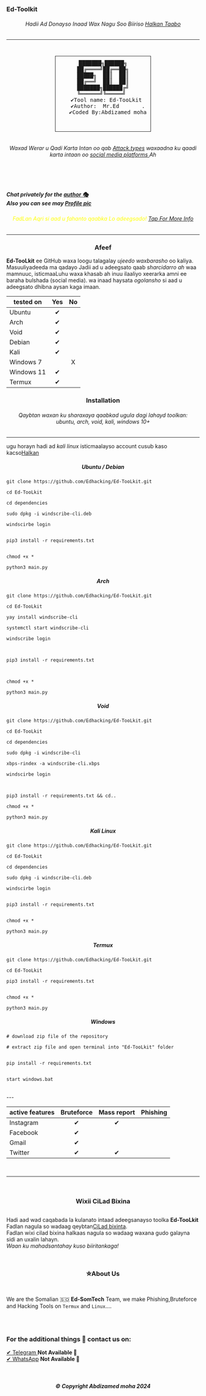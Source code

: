### Ed-Toolkit

 <h6><p align="center">Hadii Ad Donayso Inaad Wax Nagu Soo Biiriso <a href="https://t.me/Ed110mo">Halkan Taabo</a></p></h6>

---
<p align="center">
  <img src="images/Teamlogo.jpg" alt=""/>
</p>
<div align="center">
  <pre style="display: inline-block; border: 1px solid; padding: 10px;">
 ███████╗██████╗ 
██╔════╝██╔══██╗
█████╗  ██║  ██║
██╔══╝  ██║  ██║
███████╗██████╔╝
╚══════╝╚═════╝ 
   ✔Tool name: Ed-TooLkit 
   ✔Author:  Mr.Ed       .
   ✔Coded By:Abdizamed moha

  </pre>
</div>

 

 <h6><p align="center">
    Waxad Werar u Qadi Karta Intan oo qab  <a href="https://github.com/Edhacking/Ed-Toolkit/blob/main/cmd/supported-attack.txt">Attack.types</a> waxaadna ku qaadi karta intaan oo <a href="https://github.com/Edhacking/Ed-TooLkit/blob/main/cmd/supported-social.txt">social media platforms </a> Ah
</p></h6>
</p>
<p align="center">
  <img src="https://img.shields.io/badge/release-v3.1.0-141449" alt=""/>
  <img src="https://img.shields.io/badge/written in-python | php-141449" alt=""/> <br>
  <img src="https://img.shields.io/badge/author-Mr.Ed-141449" alt=""/>
   <img src="https://img.shields.io/badge/Coded by-Abdizamed moha-141449" alt=""/>
<p> <h5> Chat privately for the
 <a href="https://wa.me/+252905705112"> author 🎭</a> <br> Also you can see may <a href="https://github.com/Edhacking/Ed-TooLkit/blob/main/images/Teamlogo.jpg">Profile pic</a> <br> </h5> </p>
 <h6><p align="center" style="color:yellow">
    FadLan Aqri si aad u fahanto qaabka Lo adeegsado! <a href="https://github.com/Edhacking/Ed-TooLkit/blob/main/cmd/You-must-read">Tap For More Info</a>
</i></a>
</p></h6>

---

<h3><p align="center">Afeef</p></h3>

<b>Ed-TooLkit</b> ee GitHub waxa loogu talagalay <i>ujeedo waxbarasho</i> oo kaliya. Masuuliyadeeda ma qadayo Jadii ad u adeegsato qaab <i>sharcidarro ah</i>
waa mamnuuc, isticmaaLuhu waxa khasab ah inuu ilaaliyo xeerarka amni ee baraha bulshada (social media).
  wa inaad haysata <i>ogolansho</i> si aad u adeegsato dhibna aysan kaga imaan.
<div align="center">

|  tested on   | Yes | No |
|-------|:-----------:|:-----------:|
| Ubuntu      |   ✔      |           |
| Arch        |     ✔      |           |
| Void        |       ✔    |           |           
| Debian      |     ✔      |           |          
| Kali        |     ✔      |           |          
| Windows 7   |           |    X       |          
| Windows 11 |     ✔      |           |          
| Termux |     ✔      |           |          

</div>


<h3><p align="center">Installation</p></h3>

 <h6><p align="center">
Qaybtan waxan ku sharaxaya qaabkad ugula dagi lahayd toolkan:<br> ubuntu, arch, void, kali, windows 10+
</p></h6>

---

ugu horayn hadi ad <i>kali linux</i> isticmaalayso account cusub kaso kacso[Halkan](https://windscribe.net/login)

<h5><p align="center">Ubuntu / Debian</p></h3>

```
git clone https://github.com/Edhacking/Ed-TooLkit.git

cd Ed-TooLkit

cd dependencies

sudo dpkg -i windscribe-cli.deb

windscirbe login 


pip3 install -r requirements.txt


chmod +x *

python3 main.py
```

<h5><p align="center">Arch</p></h3>


```
git clone https://github.com/Edhacking/Ed-TooLkit.git

cd Ed-TooLkit

yay install windscribe-cli

systemctl start windscribe-cli

windscribe login



pip3 install -r requirements.txt



chmod +x *

python3 main.py
```

<h5><p align="center">Void</p></h3>


```
git clone https://github.com/Edhacking/Ed-TooLkit.git

cd Ed-TooLkit

cd dependencies

sudo dpkg -i windscribe-cli

xbps-rindex -a windscribe-cli.xbps

windscirbe login 



pip3 install -r requirements.txt && cd..

chmod +x *

python3 main.py
```

<h5><p align="center">Kali Linux</p></h3>


```
git clone https://github.com/Edhacking/Ed-TooLkit.git

cd Ed-TooLkit

cd dependencies

sudo dpkg -i windscribe-cli.deb

windscirbe login 


pip3 install -r requirements.txt


chmod +x *

python3 main.py
```

<h5><p align="center">Termux</p></h3>


```
git clone https://github.com/Edhacking/Ed-TooLkit.git

cd Ed-TooLkit 

pip3 install -r requirements.txt


chmod +x *

python3 main.py
```

<h5><p align="center">Windows</p></h3>


```
# download zip file of the repository

# extract zip file and open terminal into "Ed-TooLkit" folder


pip install -r requirements.txt


start windows.bat
```


<br>
---

<div align="center">

| active features | Bruteforce | Mass report | Phishing |
|-------|:-----------:|:-----------:|:-----------:|
| Instagram|   ✔      |      ✔     |           |
| Facebook|     ✔      |           |           |
| Gmail|       ✔    |           |           |
| Twitter|     ✔      |   ✔        |           |

</div> 

<br>

---



<br>

<h3><p align="center">Wixii CiLad Bixina</p></h3>

<p align="center">
  <img src="images/issues.gif" alt=""/>
</p>

Hadi aad wad caqabada la kulanato intaad adeegsanayso toolka <b>Ed-TooLkit</b> Fadlan nagula so wadaag qeybtan[CiLad bixinta](https://github.com/Edhacking/Ed-TooLkit/issues).<br> Fadlan wixi cilad bixina halkaas nagula so wadaag waxana gudo galayna sidi an uxalin lahayn.<br> <i>Waan ku mahadsantahay kuso biiritankaga!</i>

<br>
<h3><p align="center">⛥About Us</p></h3><br>
 
 We are the Somalian 🇸🇴  <b>Ed-SomTech</b> Team, we make Phishing,Bruteforce and Hacking Tools on ```Termux``` and ```Linux```....<br>
<p align="center">
  <img src="images/Teamlogo.jpg" alt=""/>
</p> <br>
<h3><p aling="right">For the additional things 💭 contact us on:</p></h3>
<a href="https://t.me/">✔  Telegram </a> <b> Not Available 🚫</b><br>
<a href="https://wa.me/">✔  WhatsApp</a> <b>Not Available 🚫</b>
<br>
<br>
<br>
<h5><p align="center">© Copyright Abdizamed moha 2024</p></h5><br>
